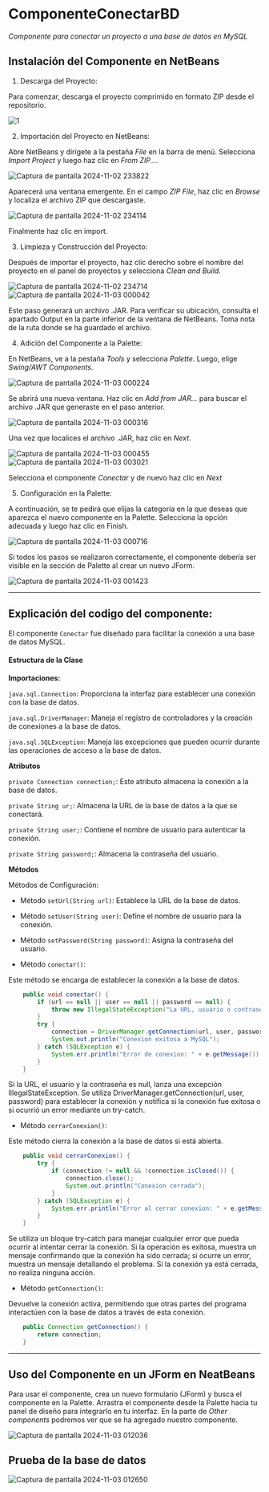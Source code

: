 # ComponenteConectarBD
*Componente para conectar un proyecto a una base de datos en MySQL*

## Instalación del Componente en NetBeans
1. Descarga del Proyecto:

Para comenzar, descarga el proyecto comprimido en formato ZIP desde el repositorio.

![1](https://github.com/user-attachments/assets/ce2f136d-6875-40d0-a028-323b7cdee6f2)

2. Importación del Proyecto en NetBeans:

Abre NetBeans y dirígete a la pestaña *File* en la barra de menú.
Selecciona *Import Project* y luego haz clic en *From ZIP....*

![Captura de pantalla 2024-11-02 233822](https://github.com/user-attachments/assets/eaf226c6-6ac3-4629-bb97-0b63cd512b5a)

Aparecerá una ventana emergente. En el campo *ZIP File*, haz clic en *Browse* y localiza el archivo ZIP que descargaste.

![Captura de pantalla 2024-11-02 234114](https://github.com/user-attachments/assets/abd5e113-25b2-4610-b144-8b62ec45411a)

Finalmente haz clic en import.

3. Limpieza y Construcción del Proyecto:

Después de importar el proyecto, haz clic derecho sobre el nombre del proyecto en el panel de proyectos y selecciona *Clean and Build*.

![Captura de pantalla 2024-11-02 234714](https://github.com/user-attachments/assets/6239fd60-7f87-4c5c-816b-5e7d1208e21c)
![Captura de pantalla 2024-11-03 000042](https://github.com/user-attachments/assets/abed46bc-0f08-4a9d-a541-bd85eaec519b)

Este paso generará un archivo .JAR. Para verificar su ubicación, consulta el apartado Output en la parte inferior de la ventana de NetBeans. Toma nota de la ruta donde se ha guardado el archivo.

4. Adición del Componente a la Palette:

En NetBeans, ve a la pestaña *Tools* y selecciona *Palette*. Luego, elige *Swing/AWT Components*.

![Captura de pantalla 2024-11-03 000224](https://github.com/user-attachments/assets/120275fb-32a9-446e-a377-efa1e4daf931)

Se abrirá una nueva ventana. Haz clic en *Add from JAR...* para buscar el archivo .JAR que generaste en el paso anterior.

![Captura de pantalla 2024-11-03 000316](https://github.com/user-attachments/assets/73cbca3f-15b1-41a1-93d3-38f255f0f13a)

Una vez que localices el archivo .JAR, haz clic en *Next*.

![Captura de pantalla 2024-11-03 000455](https://github.com/user-attachments/assets/fad1bf9b-fb56-4269-8b02-72dc55af6a8f)
![Captura de pantalla 2024-11-03 003021](https://github.com/user-attachments/assets/806b3449-2452-4e6b-a09b-9f140e083cb6)

Selecciona el componente *Conectar* y de nuevo haz clic en *Next*

5. Configuración en la Palette:

A continuación, se te pedirá que elijas la categoría en la que deseas que aparezca el nuevo componente en la Palette.
Selecciona la opción adecuada y luego haz clic en Finish.

![Captura de pantalla 2024-11-03 000716](https://github.com/user-attachments/assets/24e6a6b6-1d67-47da-88f1-33a25627da36)

Si todos los pasos se realizaron correctamente, el componente debería ser visible en la sección de Palette al crear un nuevo JForm.

![Captura de pantalla 2024-11-03 001423](https://github.com/user-attachments/assets/8101d0a8-3ec5-44b0-b234-adf0295a1b02)

------------


## Explicación del codigo del componente:
El componente `Conectar` fue diseñado para facilitar la conexión a una base de datos MySQL. 

#### Estructura de la Clase

**Importaciones:**

`java.sql.Connection`: Proporciona la interfaz para establecer una conexión con la base de datos.

`java.sql.DriverManager`: Maneja el registro de controladores y la creación de conexiones a la base de datos.

`java.sql.SQLException`: Maneja las excepciones que pueden ocurrir durante las operaciones de acceso a la base de datos.


**Atributos**

`private Connection connection;`: Este atributo almacena la conexión a la base de datos.

`private String ur;`: Almacena la URL de la base de datos a la que se conectará.

`private String user;`: Contiene el nombre de usuario para autenticar la conexión.

`private String password;`: Almacena la contraseña del usuario.


**Métodos**

Métodos de Configuración:

- Método `setUrl(String url)`: Establece la URL de la base de datos.

- Método `setUser(String user)`: Define el nombre de usuario para la conexión.

- Método `setPassword(String password)`: Asigna la contraseña del usuario.


- Método `conectar()`:

Este método se encarga de establecer la conexión a la base de datos. 

```java
    public void conectar() {
        if (url == null || user == null || password == null) {
            throw new IllegalStateException("La URL, usuario o contraseña no han sido configurados.");
        }
        try {
            connection = DriverManager.getConnection(url, user, password);
            System.out.println("Conexion exitosa a MySQL");
        } catch (SQLException e) {
            System.err.println("Error de conexion: " + e.getMessage());
        }
    }
```

Si la URL, el usuario y la contraseña es null, lanza una excepción IllegalStateException.
Se utiliza DriverManager.getConnection(url, user, password) para establecer la conexión y notifica si la conexión fue exitosa o si ocurrió un error mediante un try-catch.


- Método `cerrarConexion()`:

Este método cierra la conexión a la base de datos si está abierta.

```java
    public void cerrarConexion() {
        try {
            if (connection != null && !connection.isClosed()) {
                connection.close();
                System.out.println("Conexion cerrada");
            }
        } catch (SQLException e) {
            System.err.println("Error al cerrar conexion: " + e.getMessage());
        }
    }
```

Se utiliza un bloque try-catch para manejar cualquier error que pueda ocurrir al intentar cerrar la conexión. Si la operación es exitosa, muestra un mensaje confirmando que la conexión ha sido cerrada; si ocurre un error, muestra un mensaje detallando el problema.
Si la conexión ya está cerrada, no realiza ninguna acción.

- Método `getConnection()`:

Devuelve la conexión activa, permitiendo que otras partes del programa interactúen con la base de datos a través de esta conexión.

```java
    public Connection getConnection() {
        return connection;
    }
```

------------

## Uso del Componente en un JForm en NeatBeans

Para usar el componente, crea un nuevo formulario (JForm) y busca el componente en la Palette.
Arrastra el componente desde la Palette hacia tu panel de diseño para integrarlo en tu interfaz.
En la parte de *Other components* podremos ver que se ha agregado nuestro componente.

![Captura de pantalla 2024-11-03 012036](https://github.com/user-attachments/assets/215b26db-04a1-44ee-b915-ba7bccfc1d75)

## Prueba de la base de datos

![Captura de pantalla 2024-11-03 012650](https://github.com/user-attachments/assets/dd1567f9-c98a-41a0-b256-18a47359f683)



